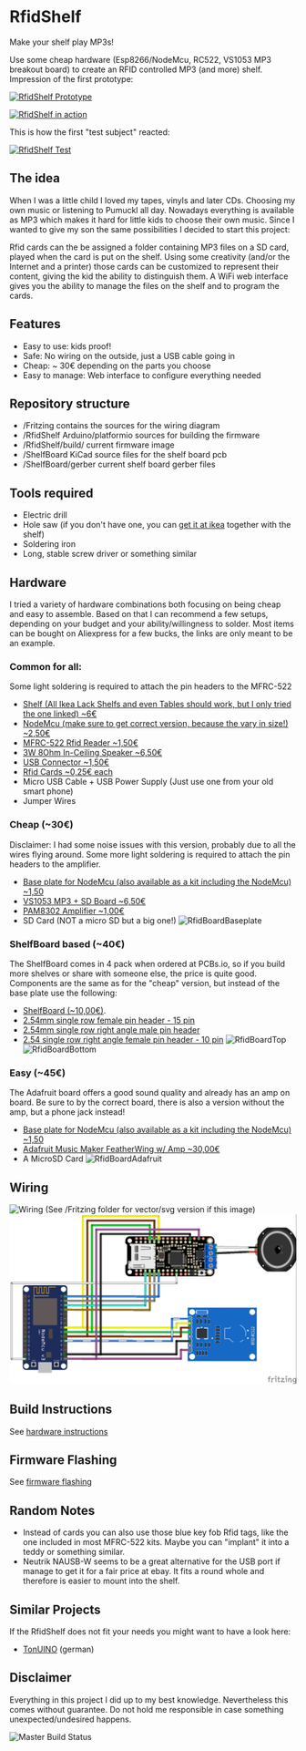 # RfidShelf
Make your shelf play MP3s!

Use some cheap hardware (Esp8266/NodeMcu, RC522, VS1053 MP3 breakout board) to create an RFID controlled MP3 (and more) shelf. Impression of the first prototype:

[![RfidShelf Prototype](http://img.youtube.com/vi/39uuoB3o7k8/0.jpg)](http://www.youtube.com/watch?v=39uuoB3o7k8 "RfidShelf Prototype")

[![RfidShelf in action](http://img.youtube.com/vi/mNQsbTEaK-0/0.jpg)](https://youtu.be/mNQsbTEaK-0 "RfidShelf in action")

This is how the first "test subject" reacted:

[![RfidShelf Test](http://img.youtube.com/vi/FcALmyrhR3w/0.jpg)](http://www.youtube.com/watch?v=FcALmyrhR3w "RfidShelf Test")

## The idea
When I was a little child I loved my tapes, vinyls and later CDs. Choosing my own music or listening to Pumuckl all day. Nowadays everything is available as MP3 which makes it hard for little kids to choose their own music. Since I wanted to give my son the same possibilities I decided to start this project:

Rfid cards can the be assigned a folder containing MP3 files on a SD card, played when the card is put on the shelf. Using some creativity (and/or the Internet and a printer) those cards can be customized to represent their content, giving the kid the ability to distinguish them. A WiFi web interface gives you the ability to manage the files on the shelf and to program the cards.

## Features
* Easy to use: kids proof!
* Safe: No wiring on the outside, just a USB cable going in
* Cheap: ~ 30€ depending on the parts you choose
* Easy to manage: Web interface to configure everything needed

## Repository structure
* /Fritzing contains the sources for the wiring diagram
* /RfidShelf Arduino/platformio sources for building the firmware
* /RfidShelf/build/ current firmware image
* /ShelfBoard KiCad source files for the shelf board pcb
* /ShelfBoard/gerber current shelf board gerber files

## Tools required
* Electric drill
* Hole saw (if you don't have one, you can [get it at ikea](http://www.ikea.com/us/en/catalog/products/20302332/) together with the shelf)
* Soldering iron
* Long, stable screw driver or something similar

## Hardware
I tried a variety of hardware combinations both focusing on being cheap and easy to assemble. Based on that I can recommend a few setups, depending on your budget and your ability/willingness to solder. Most items can be bought on Aliexpress for a few bucks, the links are only meant to be an example.

### Common for all:
Some light soldering is required to attach the pin headers to the MFRC-522

* [Shelf (All Ikea Lack Shelfs and even Tables should work, but I only tried the one linked) ~6€](http://www.ikea.com/de/de/catalog/products/50282177/)
* [NodeMcu (make sure to get correct version, because the vary in size!) ~2,50€](https://www.aliexpress.com/item/V3-Wireless-module-NodeMcu-4M-bytes-Lua-WIFI-Internet-of-Things-development-board-based-ESP8266-for/32554198757.html)
* [MFRC-522 Rfid Reader ~1,50€](https://www.aliexpress.com/item/Free-shipping-MFRC-522-RC522-RFID-RF-IC-card-sensor-module-to-send-S50-Fudan-card/1623810751.html)
* [3W 8Ohm In-Ceiling Speaker ~6,50€](https://www.ebay.de/itm/Decken-Einbaulautsprecher-Mini-Halogen-Look-8cm-6cm-Einbau-weis/222389981849)
* [USB Connector ~1,50€](https://www.aliexpress.com/item/D-type-aluminum-USB-3-0-female-to-female-connector/32608847792.html)
* [Rfid Cards ~0,25€ each](http://www.ebay.de/itm/10pcs-NFC-thin-smart-card-tag-1k-S50-IC-13-56MHz-Read-Write-RFID-/172309355607?hash=item281e701c57)
* Micro USB Cable + USB Power Supply (Just use one from your old smart phone)
* Jumper Wires

### Cheap (~30€)
Disclaimer: I had some noise issues with this version, probably due to all the wires flying around.
Some more light soldering is required to attach the pin headers to the amplifier.
* [Base plate for NodeMcu (also available as a kit including the NodeMcu) ~1,50](https://www.aliexpress.com/item/Nodemcu-base-plate-Lua-WIFI-NodeMcu-development-board-ESP8266-serial-port/32678372845.html)
* [VS1053 MP3 + SD Board ~6,50€](https://www.aliexpress.com/item/VS1053-VS1053B-MP3-Module-Breakout-Board-With-SD-Card-Slot-VS1053B-Ogg-Real-time-Recording-For/32809994212.html)
* [PAM8302 Amplifier ~1,00€](https://www.aliexpress.com/item/CJMCU-832-PAM8302-2-5W-single-channel-Class-D-Audio-power-amplifier-module-PAM8302A-development-board/32708571731.html)
* SD Card (NOT a micro SD but a big one!)
![RfidBoardBaseplate](images/baseplate.jpg)

### ShelfBoard based (~40€)
The ShelfBoard comes in 4 pack when ordered at PCBs.io, so if you build more shelves or share with someone else, the price is quite good. Components are the same as for the "cheap" version, but instead of the base plate use the following:
* [ShelfBoard (~10,00€)](https://PCBs.io/share/z7aNg).
* [2.54mm single row female pin header - 15 pin](https://www.aliexpress.com/item/Pitch-2-54mm-2-3-4-5-6-7-8-9-10-11-12-13-14/32793723098.html)
* [2.54mm single row right angle male pin header ](https://www.aliexpress.com/item/10Pcs-40Pin-2-54mm-Single-Row-Right-Angle-Pin-Header-Strip-kit/32664627220.html)
* [2.54 single row right angle female pin header - 10 pin](http://www.ebay.de/itm/Stk-5x-BUCHSENLEISTE-HEADER-10-polig-2-54mm-Abgewinkelt-Right-Angle-A1761-/262828334819?hash=item3d31ca1ee3:g:prkAAOSwImRYjcnX)
![RfidBoardTop](images/top.jpg)
![RfidBoardBottom](images/bottom.jpg)

### Easy (~45€)
The Adafruit board offers a good sound quality and already has an amp on board. Be sure to by the correct board, there is also a version without the amp, but a phone jack instead!
* [Base plate for NodeMcu (also available as a kit including the NodeMcu) ~1,50](https://www.aliexpress.com/item/Nodemcu-base-plate-Lua-WIFI-NodeMcu-development-board-ESP8266-serial-port/32678372845.html)
* [Adafruit Music Maker FeatherWing w/ Amp ~30,00€](https://www.adafruit.com/product/3436)
* A MicroSD Card
![RfidBoardAdafruit](images/adafruit.jpg)

## Wiring
![Wiring](images/wiring.jpg)
(See /Fritzing folder for vector/svg version if this image)
![RfidBoardAdafruitWiring](images/wiring_music_maker.jpg)

## Build Instructions
See [hardware instructions](hardware-instructions.md)

## Firmware Flashing
See [firmware flashing](RfidShelf/installation.md)


## Random Notes
* Instead of cards you can also use those blue key fob Rfid tags, like the one included in most MFRC-522 kits. Maybe you can "implant" it into a teddy or something similar.
* Neutrik NAUSB-W seems to be a great alternative for the USB port if manage to get it for a fair price at ebay. It fits a round whole and therefore is easier to mount into the shelf.

## Similar Projects
If the RfidShelf does not fit your needs you might want to have a look here:
* [TonUINO](https://www.voss.earth/tonuino/) (german)


## Disclaimer
Everything in this project I did up to my best knowledge. Nevertheless this comes without guarantee. Do not hold me responsible in case something unexpected/undesired happens.

![Master Build Status](https://github.com/TheNitek/RfidShelf/workflows/CI/badge.svg)
